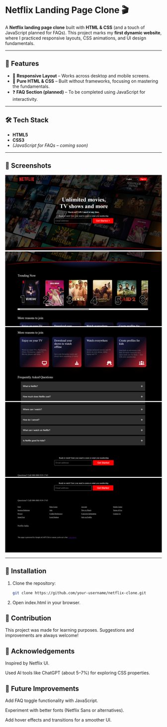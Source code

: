 # Netflix Landing Page Clone 🎬

A **Netflix landing page clone** built with **HTML & CSS** (and a touch of JavaScript planned for FAQs). This project marks my **first dynamic website**, where I practiced responsive layouts, CSS animations, and UI design fundamentals.

---

## 🚀 Features

- 📱 **Responsive Layout** – Works across desktop and mobile screens.
- 🎨 **Pure HTML & CSS** – Built without frameworks, focusing on mastering the fundamentals.
- ❓ **FAQ Section (planned)** – To be completed using JavaScript for interactivity.

---

## 🛠️ Tech Stack

- **HTML5**
- **CSS3**
- _(JavaScript for FAQs – coming soon)_

---

## 📸 Screenshots

![Homepage Screenshot](https://github.com/Sahasra-iiits/Netflix-Clone-Landing-Page-/blob/383ecbfac4a6b585721a856b5091d93975918fa9/screenshots/sc1.png)  
![Screenshot](https://github.com/Sahasra-iiits/Netflix-Clone-Landing-Page-/blob/383ecbfac4a6b585721a856b5091d93975918fa9/screenshots/sc2.png)
![Screenshot](https://github.com/Sahasra-iiits/Netflix-Clone-Landing-Page-/blob/383ecbfac4a6b585721a856b5091d93975918fa9/screenshots/sc3.png)
![Screenshot](https://github.com/Sahasra-iiits/Netflix-Clone-Landing-Page-/blob/383ecbfac4a6b585721a856b5091d93975918fa9/screenshots/sc4.png)
![Screenshot](https://github.com/Sahasra-iiits/Netflix-Clone-Landing-Page-/blob/383ecbfac4a6b585721a856b5091d93975918fa9/screenshots/sc5.png)

---

## 📂 Installation

1. Clone the repository:
   ```bash
   git clone https://github.com/your-username/netflix-clone.git
   ```
2. Open index.html in your browser.

## 🤝 Contribution

This project was made for learning purposes. Suggestions and improvements are always welcome!

## 🙌 Acknowledgements

Inspired by Netflix UI.

Used AI tools like ChatGPT (about 5–7%) for exploring CSS properties.

## 📌 Future Improvements

Add FAQ toggle functionality with JavaScript.

Experiment with better fonts (Netflix Sans or alternatives).

Add hover effects and transitions for a smoother UI.
